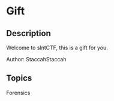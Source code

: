 # Gift

## Description

Welcome to slntCTF, this is a gift for you.

Author: StaccahStaccah

## Topics

Forensics
